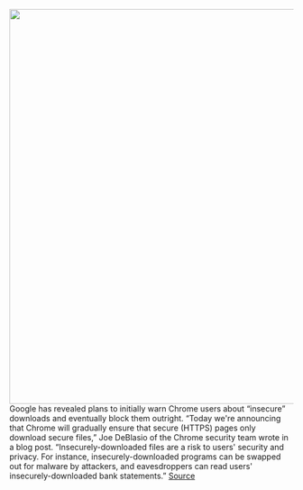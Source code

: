 <img src='https://cdn.vox-cdn.com/thumbor/5w4bLYb9ujkw5u7zqfmeZhP1ots=/0x0:2040x1360/1200x800/filters:focal(857x517:1183x843)/cdn.vox-cdn.com/uploads/chorus_image/image/66288983/acastro_180416_1777_chrome_0001.0.jpg' width='700px' /><br/>
Google has revealed plans to initially warn Chrome users about “insecure” downloads and eventually block them outright. “Today we're announcing that Chrome will gradually ensure that secure (HTTPS) pages only download secure files,” Joe DeBlasio of the Chrome security team wrote in a blog post. “Insecurely-downloaded files are a risk to users' security and privacy. For instance, insecurely-downloaded programs can be swapped out for malware by attackers, and eavesdroppers can read users' insecurely-downloaded bank statements.”
<a href='https://www.theverge.com/2020/2/10/21132099/google-chrome-users-block-insecure-downloads-https-android-ios'> Source <a/>